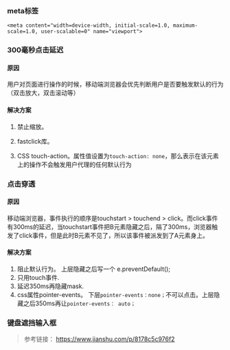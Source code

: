 

### meta标签

```
<meta content="width=device-width, initial-scale=1.0, maximum-scale=1.0, user-scalable=0" name="viewport"> 
```



### 300毫秒点击延迟

#### 原因

用户对页面进行操作的时候，移动端浏览器会优先判断用户是否要触发默认的行为（双击放大，双击滚动等）

#### 解决方案

1. 禁止缩放。 

   <meta content="width=device-width, initial-scale=1.0, maximum-scale=1.0, user-scalable=0" name="viewport"> 

2. fastclick库。 

3. CSS touch-action。属性值设置为`touch-action: none`，那么表示在该元素上的操作不会触发用户代理的任何默认行为



### 点击穿透

#### 原因

移动端浏览器，事件执行的顺序是touchstart > touchend > click。而click事件有300ms的延迟，当touchstart事件把B元素隐藏之后，隔了300ms，浏览器触发了click事件，但是此时B元素不见了，所以该事件被派发到了A元素身上。



#### 解决方案

1. 阻止默认行为。 上层隐藏之后写一个 e.preventDefault();
2. 只用touch事件.
3. 延迟350ms再隐藏mask.
4. css属性pointer-events。 下层`pointer-events：none；`不可以点击。上层隐藏之后350ms再让`pointer-events： auto；`

### 键盘遮挡输入框













































> 参考链接： https://www.jianshu.com/p/8178c5c976f2